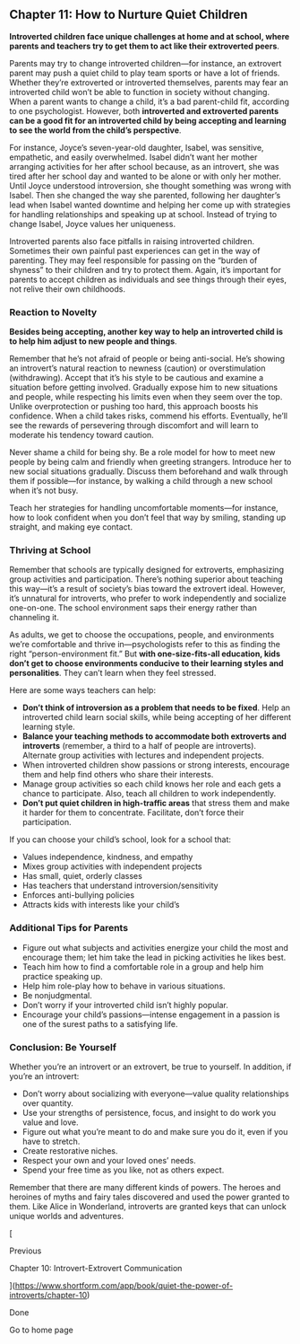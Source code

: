 ## Chapter 11: How to Nurture Quiet Children

**Introverted children face unique challenges at home and at school, where parents and teachers try to get them to act like their extroverted peers**.

Parents may try to change introverted children—for instance, an extrovert parent may push a quiet child to play team sports or have a lot of friends. Whether they’re extroverted or introverted themselves, parents may fear an introverted child won’t be able to function in society without changing. When a parent wants to change a child, it’s a bad parent-child fit, according to one psychologist. However, both **introverted and extroverted parents can be a good fit for an introverted child by being accepting and learning to see the world from the child’s perspective**.

For instance, Joyce’s seven-year-old daughter, Isabel, was sensitive, empathetic, and easily overwhelmed. Isabel didn’t want her mother arranging activities for her after school because, as an introvert, she was tired after her school day and wanted to be alone or with only her mother. Until Joyce understood introversion, she thought something was wrong with Isabel. Then she changed the way she parented, following her daughter’s lead when Isabel wanted downtime and helping her come up with strategies for handling relationships and speaking up at school. Instead of trying to change Isabel, Joyce values her uniqueness.

Introverted parents also face pitfalls in raising introverted children. Sometimes their own painful past experiences can get in the way of parenting. They may feel responsible for passing on the “burden of shyness” to their children and try to protect them. Again, it’s important for parents to accept children as individuals and see things through their eyes, not relive their own childhoods.

### Reaction to Novelty

**Besides being accepting, another key way to help an introverted child is to help him adjust to new people and things**.

Remember that he’s not afraid of people or being anti-social. He’s showing an introvert’s natural reaction to newness (caution) or overstimulation (withdrawing). Accept that it’s his style to be cautious and examine a situation before getting involved. Gradually expose him to new situations and people, while respecting his limits even when they seem over the top. Unlike overprotection or pushing too hard, this approach boosts his confidence. When a child takes risks, commend his efforts. Eventually, he’ll see the rewards of persevering through discomfort and will learn to moderate his tendency toward caution.

Never shame a child for being shy. Be a role model for how to meet new people by being calm and friendly when greeting strangers. Introduce her to new social situations gradually. Discuss them beforehand and walk through them if possible—for instance, by walking a child through a new school when it’s not busy.

Teach her strategies for handling uncomfortable moments—for instance, how to look confident when you don’t feel that way by smiling, standing up straight, and making eye contact.

### Thriving at School

Remember that schools are typically designed for extroverts, emphasizing group activities and participation. There’s nothing superior about teaching this way—it’s a result of society’s bias toward the extrovert ideal. However, it’s unnatural for introverts, who prefer to work independently and socialize one-on-one. The school environment saps their energy rather than channeling it.

As adults, we get to choose the occupations, people, and environments we’re comfortable and thrive in—psychologists refer to this as finding the right “person-environment fit.” But **with one-size-fits-all education, kids don’t get to choose environments conducive to their learning styles and personalities**. They can’t learn when they feel stressed.

Here are some ways teachers can help:

- **Don’t think of introversion as a problem that needs to be fixed**. Help an introverted child learn social skills, while being accepting of her different learning style.
- **Balance your teaching methods to accommodate both extroverts and introverts** (remember, a third to a half of people are introverts). Alternate group activities with lectures and independent projects.
- When introverted children show passions or strong interests, encourage them and help find others who share their interests.
- Manage group activities so each child knows her role and each gets a chance to participate. Also, teach all children to work independently.
- **Don’t put quiet children in high-traffic areas** that stress them and make it harder for them to concentrate. Facilitate, don’t force their participation.

If you can choose your child’s school, look for a school that:

- Values independence, kindness, and empathy
- Mixes group activities with independent projects
- Has small, quiet, orderly classes
- Has teachers that understand introversion/sensitivity
- Enforces anti-bullying policies
- Attracts kids with interests like your child’s

### Additional Tips for Parents

- Figure out what subjects and activities energize your child the most and encourage them; let him take the lead in picking activities he likes best.
- Teach him how to find a comfortable role in a group and help him practice speaking up.
- Help him role-play how to behave in various situations.
- Be nonjudgmental.
- Don’t worry if your introverted child isn’t highly popular.
- Encourage your child’s passions—intense engagement in a passion is one of the surest paths to a satisfying life.

### Conclusion: Be Yourself

Whether you’re an introvert or an extrovert, be true to yourself. In addition, if you’re an introvert:

- Don’t worry about socializing with everyone—value quality relationships over quantity.
- Use your strengths of persistence, focus, and insight to do work you value and love.
- Figure out what you’re meant to do and make sure you do it, even if you have to stretch.
- Create restorative niches.
- Respect your own and your loved ones’ needs.
- Spend your free time as you like, not as others expect.

Remember that there are many different kinds of powers. The heroes and heroines of myths and fairy tales discovered and used the power granted to them. Like Alice in Wonderland, introverts are granted keys that can unlock unique worlds and adventures.

[

Previous

Chapter 10: Introvert-Extrovert Communication

](https://www.shortform.com/app/book/quiet-the-power-of-introverts/chapter-10)

Done

Go to home page